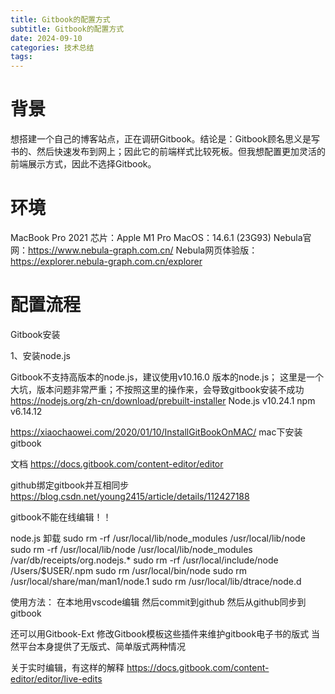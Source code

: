 ```yaml
---
title: Gitbook的配置方式
subtitle: Gitbook的配置方式
date: 2024-09-10
categories: 技术总结
tags: 
---
```



# 背景
想搭建一个自己的博客站点，正在调研Gitbook。结论是：Gitbook顾名思义是写书的、然后快速发布到网上；因此它的前端样式比较死板。但我想配置更加灵活的前端展示方式，因此不选择Gitbook。


# 环境
MacBook Pro 2021
芯片：Apple M1 Pro
MacOS：14.6.1 (23G93)
Nebula官网：https://www.nebula-graph.com.cn/
Nebula网页体验版：https://explorer.nebula-graph.com.cn/explorer


# 配置流程
Gitbook安装

1、安装node.js

Gitbook不支持高版本的node.js，建议使用v10.16.0 版本的node.js；
这里是一个大坑，版本问题非常严重；不按照这里的操作来，会导致gitbook安装不成功
https://nodejs.org/zh-cn/download/prebuilt-installer
Node.js v10.24.1
npm v6.14.12


https://xiaochaowei.com/2020/01/10/InstallGitBookOnMAC/
mac下安装gitbook


文档
https://docs.gitbook.com/content-editor/editor

github绑定gitbook并互相同步
https://blog.csdn.net/young2415/article/details/112427188


gitbook不能在线编辑！！


node.js 卸载
sudo rm -rf /usr/local/lib/node_modules /usr/local/lib/node
sudo rm -rf /usr/local/lib/node /usr/local/lib/node_modules /var/db/receipts/org.nodejs.*
sudo rm -rf /usr/local/include/node /Users/$USER/.npm
sudo rm /usr/local/bin/node
sudo rm /usr/local/share/man/man1/node.1
sudo rm /usr/local/lib/dtrace/node.d


使用方法：
在本地用vscode编辑
然后commit到github
然后从github同步到gitbook

还可以用Gitbook-Ext 修改Gitbook模板这些插件来维护gitbook电子书的版式
当然平台本身提供了无版式、简单版式两种情况


关于实时编辑，有这样的解释
https://docs.gitbook.com/content-editor/editor/live-edits

